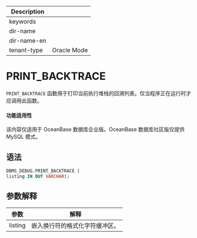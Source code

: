 | Description   |                 |
|---------------|-----------------|
| keywords      |                 |
| dir-name      |                 |
| dir-name-en   |                 |
| tenant-type   | Oracle Mode     |


# PRINT_BACKTRACE

`PRINT_BACKTRACE` 函数用于打印当前执行堆栈的回溯列表。仅当程序正在运行时才应调用此函数。

  <main id="notice" >
    <h4>功能适用性</h4>
    <p>该内容仅适用于 OceanBase 数据库企业版。OceanBase 数据库社区版仅提供 MySQL 模式。</p>
  </main>

## 语法

```sql
DBMS_DEBUG.PRINT_BACKTRACE (
listing IN OUT VARCHAR);
```



## 参数解释



| **参数**  |     **解释**      |
|---------|-----------------|
| listing | 嵌入换行符的格式化字符缓冲区。 |




